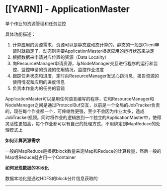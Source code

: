 # [[YARN]] - ApplicationMaster

单个作业的资源管理和任务监控

具体功能描述：

1.  计算应用的资源需求，资源可以是静态或动态计算的，静态的一般是Client申请时就指定了，动态则需要ApplicationMaster根据应用的运行状态来决定
2.  根据数据来申请对应位置的资源（Data Locality）
3.  向ResourceManager申请资源，与NodeManager交互进行程序的运行和监控，监控申请的资源的使用情况，监控作业进度
4.  跟踪任务状态和进度，定时向ResourceManager发送心跳消息，报告资源的使用情况和应用的进度信息
5.  负责本作业内的任务的容错

ApplicationMaster可以是用任何语言编写的程序，它和ResourceManager和NodeManager之间是通过ProtocolBuf交互，以前是一个全局的JobTracker负责的，现在每个作业都一个，可伸缩性更强，至少不会因为作业太多，造成JobTracker瓶颈。同时将作业的逻辑放到一个独立的ApplicationMaster中，使得灵活性更加高，每个作业都可以有自己的处理方式，不用绑定到MapReduce的处理模式上

**如何计算资源需求**

一般的MapReduce是根据block数量来定Map和Reduce的计算数量，然后一般的Map或Reduce就占用一个Container

**如何发现数据的本地化**

数据本地化是通过HDFS的block分片信息获取的



---
